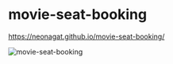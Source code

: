 # movie-seat-booking

https://neonagat.github.io/movie-seat-booking/

![movie-seat-booking](https://user-images.githubusercontent.com/73759315/164270821-262950ad-7d6f-498d-87dd-873ce65a5041.png)
